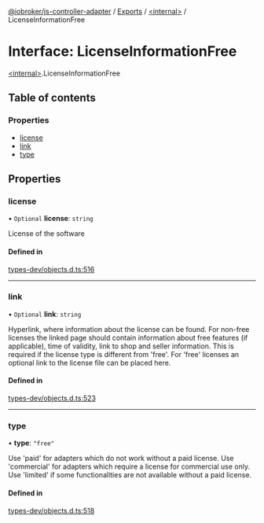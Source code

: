 [@iobroker/js-controller-adapter](../README.md) / [Exports](../modules.md) / [\<internal\>](../modules/internal_.md) / LicenseInformationFree

# Interface: LicenseInformationFree

[\<internal\>](../modules/internal_.md).LicenseInformationFree

## Table of contents

### Properties

- [license](internal_.LicenseInformationFree.md#license)
- [link](internal_.LicenseInformationFree.md#link)
- [type](internal_.LicenseInformationFree.md#type)

## Properties

### license

• `Optional` **license**: `string`

License of the software

#### Defined in

[types-dev/objects.d.ts:516](https://github.com/ioBroker/ioBroker.js-controller/blob/7978d8c33d6336ccf959994fdaed1cae33167c51/packages/types-dev/objects.d.ts#L516)

___

### link

• `Optional` **link**: `string`

Hyperlink, where information about the license can be found. For non-free licenses the linked page should contain information about free features (if applicable), time of validity, link to shop and seller information.
This is required if the license type is different from 'free'. For 'free' licenses an optional link to the license file can be placed here.

#### Defined in

[types-dev/objects.d.ts:523](https://github.com/ioBroker/ioBroker.js-controller/blob/7978d8c33d6336ccf959994fdaed1cae33167c51/packages/types-dev/objects.d.ts#L523)

___

### type

• **type**: ``"free"``

Use 'paid' for adapters which do not work without a paid license. Use 'commercial' for adapters which require a license for commercial use only. Use 'limited' if some functionalities are not available without a paid license.

#### Defined in

[types-dev/objects.d.ts:518](https://github.com/ioBroker/ioBroker.js-controller/blob/7978d8c33d6336ccf959994fdaed1cae33167c51/packages/types-dev/objects.d.ts#L518)
